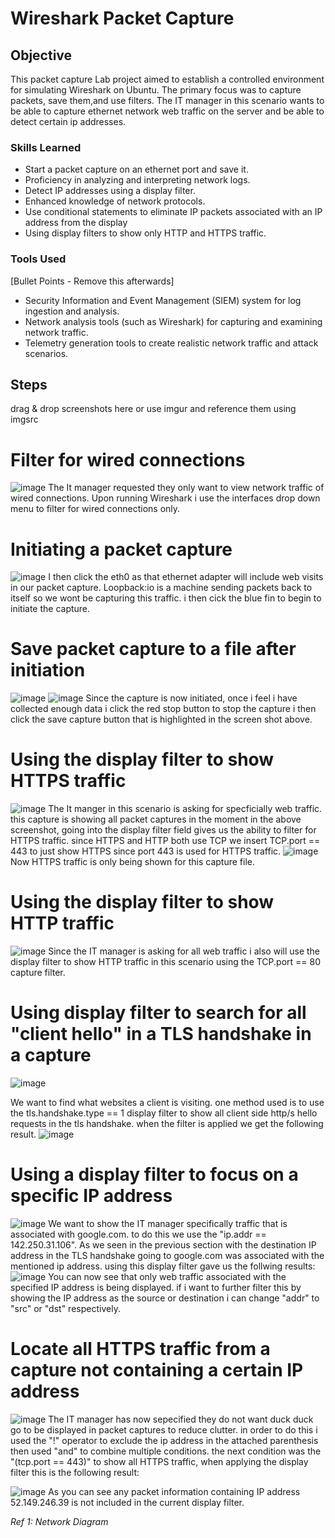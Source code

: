 # Wireshark Packet Capture

## Objective

This packet capture Lab project aimed to establish a controlled environment for simulating Wireshark on Ubuntu. The primary focus was to capture packets, save them,and use filters. The IT manager in this scenario wants to be able to capture ethernet network web traffic on the server and be able to detect certain ip addresses.
### Skills Learned

- Start a packet capture on an ethernet port and save it.
- Proficiency in analyzing and interpreting network logs.
- Detect IP addresses using a display filter.
- Enhanced knowledge of network protocols.
- Use conditional statements to eliminate IP packets associated with an IP address from the display
- Using display filters to show only HTTP and HTTPS traffic.

### Tools Used
[Bullet Points - Remove this afterwards]

- Security Information and Event Management (SIEM) system for log ingestion and analysis.
- Network analysis tools (such as Wireshark) for capturing and examining network traffic.
- Telemetry generation tools to create realistic network traffic and attack scenarios.

## Steps
drag & drop screenshots here or use imgur and reference them using imgsrc

# Filter for wired connections
![image](https://github.com/user-attachments/assets/49c2058f-06db-4c75-a277-c5d8105bbf44)
The It manager requested they only want to view network traffic of wired connections.  Upon running Wireshark i use the interfaces drop down menu to filter for wired connections only.

# Initiating a packet capture
![image](https://github.com/user-attachments/assets/676fa8e1-6143-422d-803f-3521c522f80a)
I then click the eth0 as that ethernet adapter will include web visits in our packet capture.  Loopback:io is a machine sending packets back to itself so we wont be capturing this traffic. i then cick the blue fin to begin to initiate the capture.

# Save packet capture to a file after initiation
![image](https://github.com/user-attachments/assets/0ed5554f-928a-43d2-9775-ad30d8ef591f)
![image](https://github.com/user-attachments/assets/7718f1e3-ae3e-4764-a001-6029620e2d83)
Since the capture is now initiated, once i feel i have collected enough data i click the red stop button to stop the capture i then click the save capture button that is highlighted in the screen shot above.

# Using the display filter to show HTTPS traffic
![image](https://github.com/user-attachments/assets/97b67a34-e28a-4f00-8d25-d2a695bc7f1a)
The It manger in this scenario is asking for specficially web traffic. this capture is showing all packet captures in the moment in the above screenshot, going into the display filter field gives us the ability to filter for HTTPS traffic. since HTTPS and HTTP both use TCP we insert TCP.port == 443 to just show HTTPS since port 443 is used for HTTPS traffic.
![image](https://github.com/user-attachments/assets/ecd66752-a50b-4c5c-aa7d-924d49c81f92)
Now HTTPS traffic is only being shown for this capture file.

# Using the display filter to show HTTP traffic
![image](https://github.com/user-attachments/assets/bcbf6bc3-691d-4847-9f14-e073ee5a74e3)
Since the IT manager is asking for all web traffic i also will use the display filter to show HTTP traffic in this scenario using the TCP.port == 80 capture filter.

# Using display filter to search for all "client hello" in a TLS handshake in a capture
![image](https://github.com/user-attachments/assets/d8270c91-aa43-466d-840f-3e4f073b8ce2)

We want to find what websites a client is visiting. one method used is to use the tls.handshake.type == 1 display filter to show all client side http/s hello requests in the tls handshake. when the filter is applied we get the following result.
![image](https://github.com/user-attachments/assets/94660dc8-a125-42f6-9d5e-8969291b2b6d)

# Using a display filter to focus on a specific IP address
![image](https://github.com/user-attachments/assets/85465902-b940-4306-afcb-17acf4d59e87)
We want to show the IT manager specifically traffic that is associated with google.com. to do this we use the "ip.addr == 142.250.31.106". As we seen in the previous section with the destination IP address in the TLS handshake going to google.com was associated with the mentioned ip address. using this display filter gave us the follwing results:
![image](https://github.com/user-attachments/assets/82e20071-f92a-4517-b79f-8921985ca8b8)
You can now see that only web traffic associated with the specified IP address is being displayed. if i want to further filter this by showing the IP address as the source or destination i can change "addr" to "src" or "dst" respectively.

# Locate all HTTPS traffic from a capture not containing a certain IP address
![image](https://github.com/user-attachments/assets/b7b556bd-fc21-46e4-b008-3e8ffa425d6d)
The IT manager has now sepecified they do not want duck duck go to be displayed in packet captures to reduce clutter. in order to do this i used the "!" operator to exclude the ip address in the attached parenthesis then used "and" to combine multiple conditions. the next condition was the "(tcp.port == 443)" to show all HTTPS traffic, when applying the display filter this is the following result:

![image](https://github.com/user-attachments/assets/73436a20-d608-49cc-901c-54ae4c2cd669)
As you can see any packet information containing IP address 52.149.246.39 is not included in the current display filter.

*Ref 1: Network Diagram*



